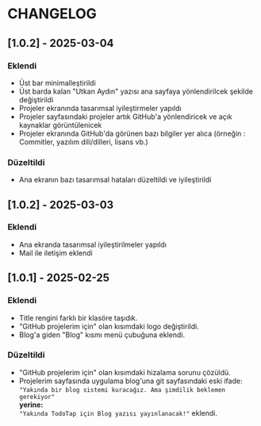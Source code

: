 # CHANGELOG

## [1.0.2] - 2025-03-04

### Eklendi

- Üst bar minimalleştirildi
- Üst barda kalan "Utkan Aydın" yazısı ana sayfaya yönlendirilcek şekilde değiştirildi
- Projeler ekranında tasarımsal iyileştirmeler yapıldı
- Projeler sayfasındaki projeler artık GitHub'a yönlendiricek ve açık kaynaklar görüntülenicek
- Projeler ekranında GitHub'da görünen bazı bilgiler yer alıca (örneğin : Commitler, yazılım dili/dilleri, lisans vb.)

### Düzeltildi

- Ana ekranın bazı tasarımsal hataları düzeltildi ve iyileştirildi

## [1.0.2] - 2025-03-03

### Eklendi

- Ana ekranda tasarımsal iyileştirilmeler yapıldı
- Mail ile iletişim eklendi

## [1.0.1] - 2025-02-25

### Eklendi

- Title rengini farklı bir klasöre taşıdık.
- "GitHub projelerim için" olan kısımdaki logo değiştirildi.
- Blog'a giden "Blog" kısmı menü çubuğuna eklendi.

### Düzeltildi

- "GitHub projelerim için" olan kısımdaki hizalama sorunu çözüldü.
- Projelerim sayfasında uygulama blog'una git sayfasındaki eski ifade:  
  `"Yakında bir blog sistemi kuracağız. Ama şimdilik beklemen gerekiyor"`  
  **yerine:**  
  `"Yakında TodoTap için Blog yazısı yayınlanacak!"` eklendi.
